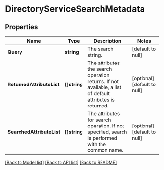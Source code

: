 # DirectoryServiceSearchMetadata

## Properties
Name | Type | Description | Notes
------------ | ------------- | ------------- | -------------
**Query** | **string** | The search string. | [default to null]
**ReturnedAttributeList** | **[]string** | The attributes the search operation returns. If not available, a list of default attributes is returned.  | [optional] [default to null]
**SearchedAttributeList** | **[]string** | The attributes for search operation. If not specified, search is performed with the common name.  | [optional] [default to null]

[[Back to Model list]](../README.md#documentation-for-models) [[Back to API list]](../README.md#documentation-for-api-endpoints) [[Back to README]](../README.md)
